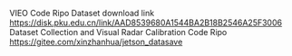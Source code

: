 VIEO Code Ripo
Dataset download link https://disk.pku.edu.cn/link/AAD8539680A1544BA2B18B2546A25F3006
Dataset Collection and Visual Radar Calibration Code Ripo https://gitee.com/xinzhanhua/jetson_datasave
